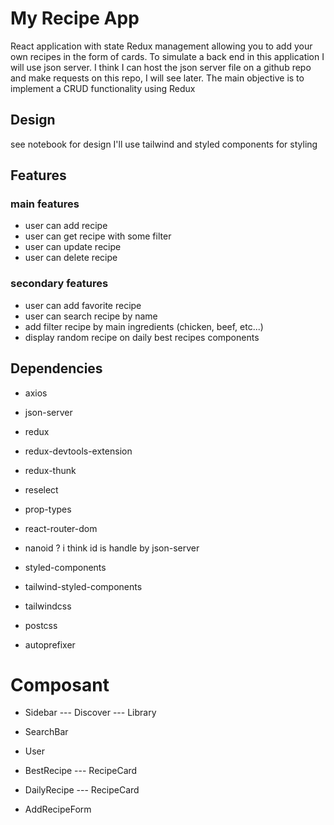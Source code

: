 # My Recipe App

React application with state Redux management allowing you to add your own recipes in the form of cards.
To simulate a back end in this application I will use json server. I think I can host the json server file on a github repo and make requests on this repo, I will see later.
The main objective is to implement a CRUD functionality using Redux

## Design

see notebook for design
I'll use tailwind and styled components for styling

## Features

### main features

- user can add recipe
- user can get recipe with some filter
- user can update recipe
- user can delete recipe

### secondary features

- user can add favorite recipe
- user can search recipe by name
- add filter recipe by main ingredients (chicken, beef, etc...)
- display random recipe on daily best recipes components

## Dependencies

- axios
- json-server
- redux
- redux-devtools-extension
- redux-thunk
- reselect
- prop-types
- react-router-dom
- nanoid ? i think id is handle by json-server
- styled-components

- tailwind-styled-components
- tailwindcss
- postcss
- autoprefixer

# Composant

- Sidebar
  --- Discover
  --- Library

- SearchBar
- User

- BestRecipe
  --- RecipeCard

- DailyRecipe
  --- RecipeCard

- AddRecipeForm
